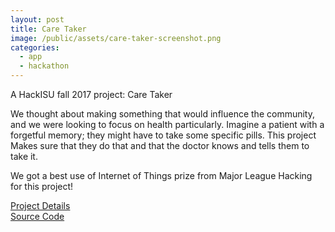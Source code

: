 ```yaml
---
layout: post
title: Care Taker
image: /public/assets/care-taker-screenshot.png
categories:
  - app
  - hackathon
---
```


A HackISU fall 2017 project: Care Taker

We thought about making something that would influence the community, and we were looking to focus on health particularly. Imagine a patient with a forgetful memory; they might have to take some specific pills. This project Makes sure that they do that and that the doctor knows and tells them to take it.

We got a best use of Internet of Things prize from Major League Hacking for this project!

<a href="https://devpost.com/software/care-taker-yumh2p" target="_blank">Project Details</a><br>
<a href="https://github.com/takao42/hackisu2017fall" target="_blank">Source Code</a>
